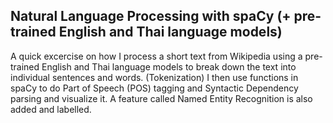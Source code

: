 ## Natural Language Processing with spaCy (+ pre-trained English and Thai language models)

A quick excercise on how I process a short text from Wikipedia using a pre-trained English and Thai language models to break down the text into individual sentences and words. (Tokenization)
I then use functions in spaCy to do Part of Speech (POS) tagging and Syntactic Dependency parsing and visualize it. 
A feature called Named Entity Recognition is also added and labelled.
